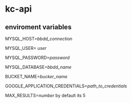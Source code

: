# kc-api

## enviroment variables
MYSQL_HOST=*bbdd_connection*

MYSQL_USER= *user*

MYSQL_PASSWORD=*password*

MYSQL_DATABASE=*bbdd_name*

BUCKET_NAME=*bucker_name*

GOOGLE_APPLICATION_CREDENTIALS=*path_to_credentials*

MAX_RESULTS=*number* by default its 5